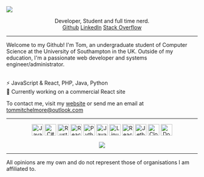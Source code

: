 
<img src="https://i.imgur.com/DbbDBzG.png">
<p align='center'>
Developer, Student and full time nerd. <br>
<a href="https://github.com/tommitchelmore">Github</a>
<a href="https://www.linkedin.com/in/thomas-mitchelmore-3a3814175/">LinkedIn</a>
<a href="https://stackoverflow.com/users/8671742/tom-mitchelmore">Stack Overflow</a>
</p>
<hr>
Welcome to my Github!  I'm Tom, an undergraduate student of Computer Science at the University of Southampton in the UK.  Outside of my education, I'm a passionate web developer and systems engineer/administrator.<br><br>

⚡ JavaScript & React, PHP, Java, Python<br>
💬 Currently working on a commercial React site

To contact me, visit my <a href="https://tommitchelmore.me">website</a> or send me an email at <a href="mailto:tommitchelmore@outlook.com?subject=👋 I saw you on Github!">tommitchelmore@outlook.com</a>

<hr>

<p align="center">
<img src='https://cdn.jsdelivr.net/npm/simple-icons@3.0.1/icons/javascript.svg' alt='Javascript' height='30'> <img src='https://cdn.jsdelivr.net/npm/simple-icons@3.0.1/icons/csharp.svg' alt='C#' height='30'> <img src='https://cdn.jsdelivr.net/npm/simple-icons@3.0.1/icons/rust.svg' alt='Rust' height='30'> <img src='https://cdn.jsdelivr.net/npm/simple-icons@3.0.1/icons/typescript.svg' alt='React' height='30'> <img src='https://cdn.jsdelivr.net/npm/simple-icons@3.0.1/icons/python.svg' alt='Python' height='30'> <img src='https://cdn.jsdelivr.net/npm/simple-icons@3.0.1/icons/java.svg' alt='Java' height='30'> <img src='https://cdn.jsdelivr.net/npm/simple-icons@3.0.1/icons/linux.svg' alt='Linux' height='30'> <img src='https://cdn.jsdelivr.net/npm/simple-icons@3.0.1/icons/react.svg' alt='React' height='30'> <img src='https://cdn.jsdelivr.net/npm/simple-icons@3.0.1/icons/jetbrains.svg' alt='Jetbrains' height='30'> <img src='https://cdn.jsdelivr.net/npm/simple-icons@3.0.1/icons/cloudflare.svg' alt='Cloudflare' height='30'> <img src='https://cdn.jsdelivr.net/npm/simple-icons@3.0.1/icons/docker.svg' alt='Docker' height='30'>
</p>

<p align="center">
<img src='https://github-readme-stats.vercel.app/api?username=tommitchelmore&show_icons=true'>
</p>

<hr>

All opinions are my own and do not represent those of organisations I am affiliated to.
